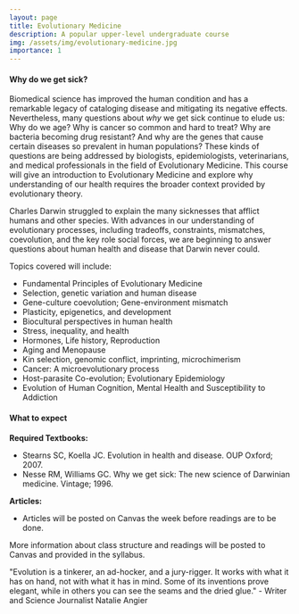 ```yaml
---
layout: page
title: Evolutionary Medicine
description: A popular upper-level undergraduate course
img: /assets/img/evolutionary-medicine.jpg
importance: 1
---
```




#### Why do we get sick? 

Biomedical science has improved the human condition and has a remarkable legacy of cataloging disease and mitigating its negative effects. Nevertheless, many questions about *why* we get sick continue to elude us: Why do we age? Why is cancer so common and hard to treat? Why are bacteria becoming drug resistant? And why are the genes that cause certain diseases so prevalent in human populations? These kinds of questions are being addressed by biologists, epidemiologists, veterinarians, and medical professionals in the field of Evolutionary Medicine. This course will give an introduction to Evolutionary Medicine and explore why understanding of our health requires the broader context provided by evolutionary theory. 

<div class="row">
    <div class = "mx-auto" style = "width: 500px">
        <img class="img-fluid rounded z-depth-1" src="{{ '/assets/img/darwin_doctor.jpg' | relative_url }}" alt="" title="example image"/>
    </div>
</div>
<div class="caption">
Charles Darwin struggled to explain the many sicknesses that afflict humans and other species. With advances in our understanding of evolutionary processes, including tradeoffs, constraints, mismatches, coevolution, and the key role social forces, we are beginning to answer questions about human health and disease that Darwin never could. 
</div>

Topics covered will include: 

 * Fundamental Principles of Evolutionary Medicine
 * Selection, genetic variation and human disease
 * Gene-culture coevolution; Gene-environment mismatch
 * Plasticity, epigenetics, and development
 * Biocultural perspectives in human health
 * Stress, inequality, and health
 * Hormones, Life history, Reproduction
 * Aging and Menopause
 * Kin selection, genomic conflict, imprinting, microchimerism
 * Cancer: A microevolutionary process
 * Host-parasite Co-evolution; Evolutionary Epidemiology
 * Evolution of Human Cognition, Mental Health and Susceptibility to Addiction

#### What to expect

**Required Textbooks:** 
 * Stearns SC, Koella JC. Evolution in health and disease. OUP Oxford; 2007.
 * Nesse RM, Williams GC. Why we get sick: The new science of Darwinian medicine. Vintage; 1996.

**Articles:**
 * Articles will be posted on Canvas the week before readings are to be done.
 
More information about class structure and readings will be posted to Canvas and provided in the syllabus. 

<div class="row">
    <div class="col-sm mt-3 mt-md-0">
        <img class="img-fluid rounded z-depth-1" src="{{ '/assets/img/mismatch.jpg' | relative_url }}" alt="" title="example image"/>
    </div>
    <div class="col-sm mt-3 mt-md-0">
        <img class="img-fluid rounded z-depth-1" src="{{ '/assets/img/natalie_angier.jpg' | relative_url }}" alt="" title="example image"/>
    </div>
</div>
<div class="caption">
 "Evolution is a tinkerer, an ad-hocker, and a jury-rigger. It works with what it has on hand, not with what it has in mind. Some of its inventions prove elegant, while in others you can see the seams and the dried glue." - Writer and Science Journalist Natalie Angier 
</div>
